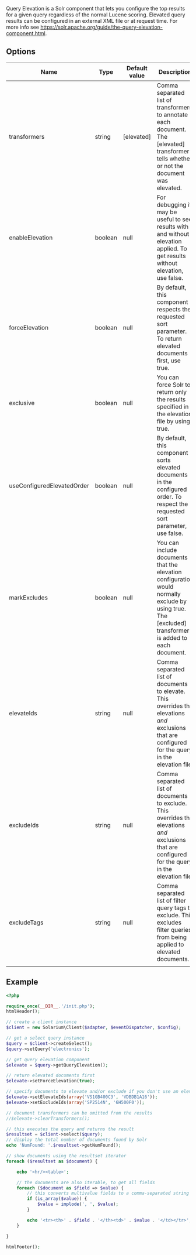 Query Elevation is a Solr component that lets you configure the top results for a given query regardless of the normal Lucene scoring. Elevated query results can be configured in an external XML file or at request time. For more info see <https://solr.apache.org/guide/the-query-elevation-component.html>.

Options
-------

| Name                       | Type    | Default value | Description                                                                                                                                            |
|----------------------------|---------|---------------|--------------------------------------------------------------------------------------------------------------------------------------------------------|
| transformers               | string  | [elevated]    | Comma separated list of transformers to annotate each document. The [elevated] transformer tells whether or not the document was elevated.             |
| enableElevation            | boolean | null          | For debugging it may be useful to see results with and without elevation applied. To get results without elevation, use false.                         |
| forceElevation             | boolean | null          | By default, this component respects the requested sort parameter. To return elevated documents first, use true.                                        |
| exclusive                  | boolean | null          | You can force Solr to return only the results specified in the elevation file by using true.                                                           |
| useConfiguredElevatedOrder | boolean | null          | By default, this component sorts elevated documents in the configured order. To respect the requested sort parameter, use false.                       |
| markExcludes               | boolean | null          | You can include documents that the elevation configuration would normally exclude by using true. The [excluded] transformer is added to each document. |
| elevateIds                 | string  | null          | Comma separated list of documents to elevate. This overrides the elevations _and_ exclusions that are configured for the query in the elevation file.  |
| excludeIds                 | string  | null          | Comma separated list of documents to exclude. This overrides the elevations _and_ exclusions that are configured for the query in the elevation file.  |
| excludeTags                | string  | null          | Comma separated list of filter query tags to exclude. This excludes filter queries from being applied to elevated documents.                           |
||

Example
-------

```php
<?php

require_once(__DIR__.'/init.php');
htmlHeader();

// create a client instance
$client = new Solarium\Client($adapter, $eventDispatcher, $config);

// get a select query instance
$query = $client->createSelect();
$query->setQuery('electronics');

// get query elevation component
$elevate = $query->getQueryElevation();

// return elevated documents first
$elevate->setForceElevation(true);

// specify documents to elevate and/or exclude if you don't use an elevation file or want to override it at request time
$elevate->setElevateIds(array('VS1GB400C3', 'VDBDB1A16'));
$elevate->setExcludeIds(array('SP2514N', '6H500F0'));

// document transformers can be omitted from the results
//$elevate->clearTransformers();

// this executes the query and returns the result
$resultset = $client->select($query);
// display the total number of documents found by Solr
echo 'NumFound: '.$resultset->getNumFound();

// show documents using the resultset iterator
foreach ($resultset as $document) {

    echo '<hr/><table>';

    // the documents are also iterable, to get all fields
    foreach ($document as $field => $value) {
        // this converts multivalue fields to a comma-separated string
        if (is_array($value)) {
            $value = implode(', ', $value);
        }

        echo '<tr><th>' . $field . '</th><td>' . $value . '</td></tr>';
    }

}

htmlFooter();

```
